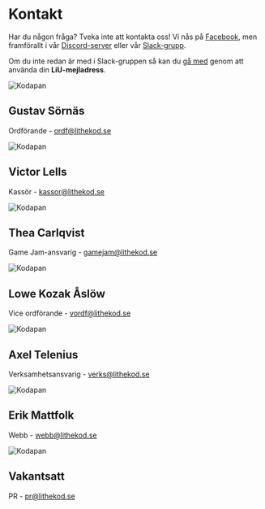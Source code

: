# Kontakt

<!--
<div id="important-information">

<p>

Sök styrelsen! <a href="https://forms.gle/L5j9SQdbqMr1cDms5">Ansökan sker via
formulär.</a> Läs mer om vad de olika posterna gör här nedan.

</p>

</div>
-->

Har du någon fråga? Tveka inte att kontakta oss!
Vi nås på [Facebook](https://www.facebook.com/LitheKod/),
men framförallt i vår [Discord-server](https://discord.gg/UG5YYsN) eller vår [Slack-grupp](https://lithe-kod.slack.com/).

Om du inte redan är med i Slack-gruppen så kan du
[gå med](https://lithe-kod.slack.com/signup) genom att använda din **LiU-mejladress**.

<!--Vi har meetups **varje tisdag** i café java kl 17.00. Kom förbi så bjuder vi på fika!-->

<div id="card-container">
<div class="profile-card">
    <img src="/static/img/kodapa-profile-picture.png" alt="Kodapan">
    <h2>Gustav Sörnäs</h2>
    <p class="profile-card-sub">Ordförande - <a href="mailto:ordf@lithekod.se">ordf@lithekod.se</a></p>
</div>

<div class="profile-card">
    <img src="/static/img/kodapa-profile-picture.png" alt="Kodapan">
    <h2>Victor Lells</h2>
    <p class="profile-card-sub">Kassör - <a href="mailto:kassor@lithekod.se">kassor@lithekod.se</a></p>
</div>

<div class="profile-card">
    <img src="/static/img/kodapa-profile-picture.png" alt="Kodapan">
    <h2>Thea Carlqvist</h2>
    <p class="profile-card-sub">Game Jam-ansvarig - <a href="mailto:gamejam@lithekod.se">gamejam@lithekod.se</a></p>
</div>

<div class="profile-card">
    <img src="/static/img/kodapa-profile-picture.png" alt="Kodapan">
    <h2>Lowe Kozak Åslöw</h2>
    <p class="profile-card-sub">Vice ordförande - <a href="mailto:vordf@lithekod.se">vordf@lithekod.se</a></p>
</div>

<div class="profile-card">
    <img src="/static/img/kodapa-profile-picture.png" alt="Kodapan">
    <h2>Axel Telenius</h2>
    <p class="profile-card-sub">Verksamhetsansvarig - <a href="mailto:verks@lithekod.se">verks@lithekod.se</a></p>
</div>

<div class="profile-card">
    <img src="/static/img/kodapa-profile-picture.png" alt="Kodapan">
    <h2>Erik Mattfolk</h2>
    <p class="profile-card-sub">Webb - <a href="mailto:webb@lithekod.se">webb@lithekod.se</a></p>
</div>

<div class="profile-card">
    <img src="/static/img/kodapa-profile-picture.png" alt="Kodapan">
    <h2>Vakantsatt</h2>
    <p class="profile-card-sub">PR - <a href="mailto:pr@lithekod.se">pr@lithekod.se</a></p>
</div>
</div>
